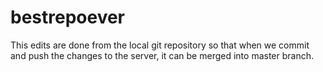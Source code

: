# bestrepoever
This edits are done from the local git repository 
so that when we commit and push the changes to the server, it can be merged into master branch.